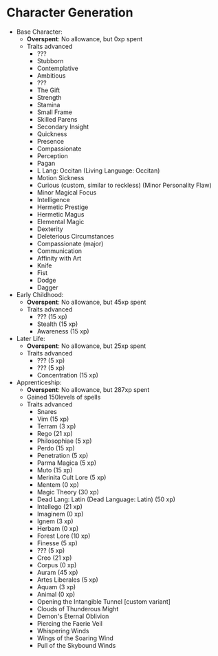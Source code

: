 # Character Generation
+ Base Character: 
    + **Overspent**: No allowance, but 0xp spent
    + Traits advanced
        + ???
        + Stubborn
        + Contemplative
        + Ambitious
        + ???
        + The Gift
        + Strength
        + Stamina
        + Small Frame
        + Skilled Parens
        + Secondary Insight
        + Quickness
        + Presence
        + Compassionate
        + Perception
        + Pagan
        + L Lang: Occitan (Living Language: Occitan)
        + Motion Sickness
        + Curious (custom, similar to reckless) (Minor Personality Flaw)
        + Minor Magical Focus
        + Intelligence
        + Hermetic Prestige
        + Hermetic Magus
        + Elemental Magic
        + Dexterity
        + Deleterious Circumstances
        + Compassionate (major)
        + Communication
        + Affinity with Art
        + Knife
        + Fist
        + Dodge
        + Dagger
+ Early Childhood: 
    + **Overspent**: No allowance, but 45xp spent
    + Traits advanced
        + ??? (15 xp)
        + Stealth (15 xp)
        + Awareness (15 xp)
+ Later Life: 
    + **Overspent**: No allowance, but 25xp spent
    + Traits advanced
        + ??? (5 xp)
        + ??? (5 xp)
        + Concentration (15 xp)
+ Apprenticeship: 
    + **Overspent**: No allowance, but 287xp spent
    + Gained 150levels of spells
    + Traits advanced
        + Snares
        + Vim (15 xp)
        + Terram (3 xp)
        + Rego (21 xp)
        + Philosophiae (5 xp)
        + Perdo (15 xp)
        + Penetration (5 xp)
        + Parma Magica (5 xp)
        + Muto (15 xp)
        + Merinita Cult Lore (5 xp)
        + Mentem (0 xp)
        + Magic Theory (30 xp)
        + Dead Lang: Latin (Dead Language: Latin) (50 xp)
        + Intellego (21 xp)
        + Imaginem (0 xp)
        + Ignem (3 xp)
        + Herbam (0 xp)
        + Forest Lore (10 xp)
        + Finesse (5 xp)
        + ??? (5 xp)
        + Creo (21 xp)
        + Corpus (0 xp)
        + Auram (45 xp)
        + Artes Liberales (5 xp)
        + Aquam (3 xp)
        + Animal (0 xp)
        + Opening the Intangible Tunnel [custom variant]
        + Clouds of Thunderous Might
        + Demon's Eternal Oblivion
        + Piercing the Faerie Veil
        + Whispering Winds
        + Wings of the Soaring Wind
        + Pull of the Skybound Winds
